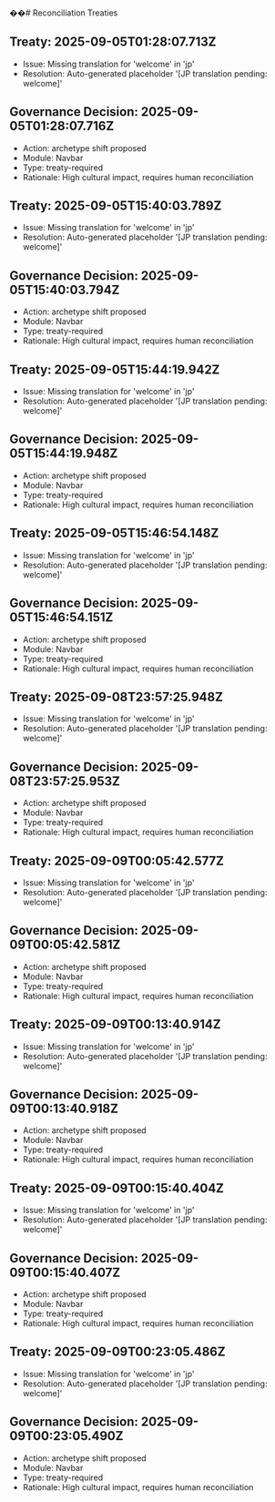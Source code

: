 ��#   R e c o n c i l i a t i o n   T r e a t i e s 
 
 

## Treaty: 2025-09-05T01:28:07.713Z

- Issue: Missing translation for 'welcome' in 'jp'
- Resolution: Auto-generated placeholder '[JP translation pending: welcome]'

## Governance Decision: 2025-09-05T01:28:07.716Z

- Action: archetype shift proposed
- Module: Navbar
- Type: treaty-required
- Rationale: High cultural impact, requires human reconciliation

## Treaty: 2025-09-05T15:40:03.789Z

- Issue: Missing translation for 'welcome' in 'jp'
- Resolution: Auto-generated placeholder '[JP translation pending: welcome]'

## Governance Decision: 2025-09-05T15:40:03.794Z

- Action: archetype shift proposed
- Module: Navbar
- Type: treaty-required
- Rationale: High cultural impact, requires human reconciliation

## Treaty: 2025-09-05T15:44:19.942Z

- Issue: Missing translation for 'welcome' in 'jp'
- Resolution: Auto-generated placeholder '[JP translation pending: welcome]'

## Governance Decision: 2025-09-05T15:44:19.948Z

- Action: archetype shift proposed
- Module: Navbar
- Type: treaty-required
- Rationale: High cultural impact, requires human reconciliation

## Treaty: 2025-09-05T15:46:54.148Z

- Issue: Missing translation for 'welcome' in 'jp'
- Resolution: Auto-generated placeholder '[JP translation pending: welcome]'

## Governance Decision: 2025-09-05T15:46:54.151Z

- Action: archetype shift proposed
- Module: Navbar
- Type: treaty-required
- Rationale: High cultural impact, requires human reconciliation

## Treaty: 2025-09-08T23:57:25.948Z

- Issue: Missing translation for 'welcome' in 'jp'
- Resolution: Auto-generated placeholder '[JP translation pending: welcome]'

## Governance Decision: 2025-09-08T23:57:25.953Z

- Action: archetype shift proposed
- Module: Navbar
- Type: treaty-required
- Rationale: High cultural impact, requires human reconciliation

## Treaty: 2025-09-09T00:05:42.577Z

- Issue: Missing translation for 'welcome' in 'jp'
- Resolution: Auto-generated placeholder '[JP translation pending: welcome]'

## Governance Decision: 2025-09-09T00:05:42.581Z

- Action: archetype shift proposed
- Module: Navbar
- Type: treaty-required
- Rationale: High cultural impact, requires human reconciliation

## Treaty: 2025-09-09T00:13:40.914Z

- Issue: Missing translation for 'welcome' in 'jp'
- Resolution: Auto-generated placeholder '[JP translation pending: welcome]'

## Governance Decision: 2025-09-09T00:13:40.918Z

- Action: archetype shift proposed
- Module: Navbar
- Type: treaty-required
- Rationale: High cultural impact, requires human reconciliation

## Treaty: 2025-09-09T00:15:40.404Z

- Issue: Missing translation for 'welcome' in 'jp'
- Resolution: Auto-generated placeholder '[JP translation pending: welcome]'

## Governance Decision: 2025-09-09T00:15:40.407Z

- Action: archetype shift proposed
- Module: Navbar
- Type: treaty-required
- Rationale: High cultural impact, requires human reconciliation

## Treaty: 2025-09-09T00:23:05.486Z

- Issue: Missing translation for 'welcome' in 'jp'
- Resolution: Auto-generated placeholder '[JP translation pending: welcome]'

## Governance Decision: 2025-09-09T00:23:05.490Z

- Action: archetype shift proposed
- Module: Navbar
- Type: treaty-required
- Rationale: High cultural impact, requires human reconciliation

